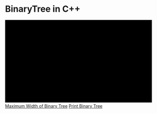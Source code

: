 # BinaryTree in C++
![Screenshot](res/img/binary_tree_example_path.svg)
[Maximum Width of Binary Tree](https://leetcode.com/problems/maximum-width-of-binary-tree/)
[Print Binary Tree](https://leetcode.com/problems/print-binary-tree)



